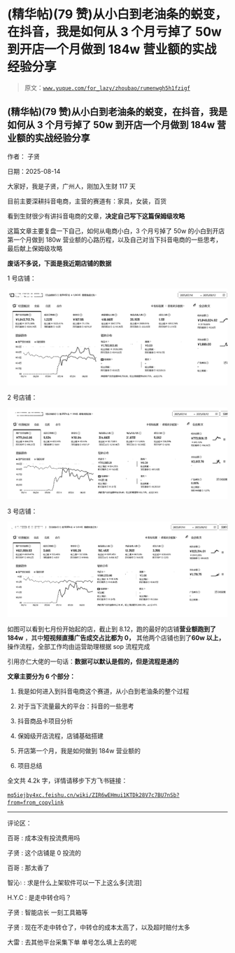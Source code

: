 # (精华帖)(79 赞)从小白到老油条的蜕变，在抖音，我是如何从 3 个月亏掉了 50w 到开店一个月做到 184w 营业额的实战经验分享

> 原文：[`www.yuque.com/for_lazy/zhoubao/rumenwgh5h1fzigf`](https://www.yuque.com/for_lazy/zhoubao/rumenwgh5h1fzigf)

## (精华帖)(79 赞)从小白到老油条的蜕变，在抖音，我是如何从 3 个月亏掉了 50w 到开店一个月做到 184w 营业额的实战经验分享

作者： 子贤

日期：2025-08-14

大家好，我是子贤，广州人，刚加入生财 117 天

目前主要深耕抖音电商，主营的赛道有：家具，女装，百货

看到生财很少有讲抖音电商的文章，**决定自己写下这篇保姆级攻略**

这篇文章主要复盘一下自己，如何从电商小白，3 个月亏掉了 50w 的小白到开店第一个月做到 180w 营业额的心路历程，以及自己对当下抖音电商的一些思考，最后献上保姆级攻略

**废话不多说，下面是我近期店铺的数据**

1 号店铺：

![](img/80a3396ca2a33cd4282b65e2b84e7973.png "None")

2 号店铺：

![](img/1bcf4843e2d264128bd027a9cbb0b74d.png "None")

3 号店铺：

![](img/fe22f7606e3fc587e057e960b9efa9be.png "None")

如图可以看到七月份开始起的店，截止到 8.12，跑的最好的店铺**营业额跑到了 184w** ，其中**短视频直播广告成交占比都为 0，** 其他两个店铺也到了**60w 以上，** 操作流程，全部工作均由运营助理根据 sop 流程完成

引用亦仁大佬的一句话：**数据可以默认是假的，但是流程是通的**

**文章主要分为 6 个部分：**

1.  我是如何进入到抖音电商这个赛道，从小白到老油条的整个过程

2.  对于当下流量最大的平台：抖音的一些思考

3.  抖音商品卡项目分析

4.  保姆级开店流程，店铺基础搭建

5.  开店第一个月，我是如何做到 184w 营业额的

6.  项目总结

全文共 4.2k 字，详情请移步下方飞书链接：

[`mq5iejby4xc.feishu.cn/wiki/ZIR6wEHmui1KTDk28V7c7BU7nSb?from=from_copylink`](https://mq5iejby4xc.feishu.cn/wiki/ZIR6wEHmui1KTDk28V7c7BU7nSb?from=from_copylink)

* * *

评论区：

百哥 : 成本没有投流费用吗

子贤 : 这个店铺是 0 投流的

百哥 : 那太香了

智沁💧 : 求是什么上架软件可以一下上这么多[流泪]

H.Y.C : 是走中转仓吗？

子贤 : 智能店长 一刻工具箱等

子贤 : 现在不走中转仓了，中转仓的成本太高了，以及超时赔付太多

大雷 : 去其他平台采集下单 单号怎么填上去的呢